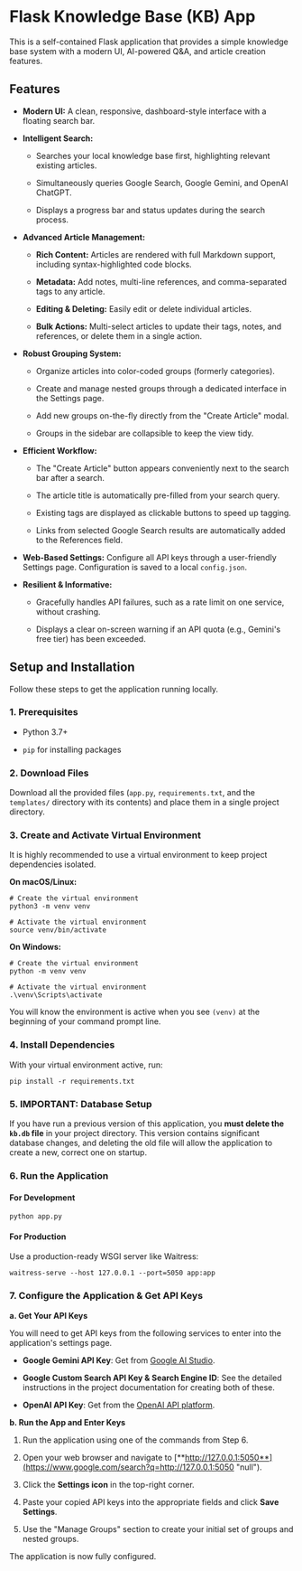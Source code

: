 
# Flask Knowledge Base (KB) App

This is a self-contained Flask application that provides a simple knowledge base system with a modern UI, AI-powered Q&A, and article creation features.

## Features

-   **Modern UI:** A clean, responsive, dashboard-style interface with a floating search bar.
    
-   **Intelligent Search:**
    
    -   Searches your local knowledge base first, highlighting relevant existing articles.
        
    -   Simultaneously queries Google Search, Google Gemini, and OpenAI ChatGPT.
        
    -   Displays a progress bar and status updates during the search process.
        
-   **Advanced Article Management:**
    
    -   **Rich Content:** Articles are rendered with full Markdown support, including syntax-highlighted code blocks.
        
    -   **Metadata:** Add notes, multi-line references, and comma-separated tags to any article.
        
    -   **Editing & Deleting:** Easily edit or delete individual articles.
        
    -   **Bulk Actions:** Multi-select articles to update their tags, notes, and references, or delete them in a single action.
        
-   **Robust Grouping System:**
    
    -   Organize articles into color-coded groups (formerly categories).
        
    -   Create and manage nested groups through a dedicated interface in the Settings page.
        
    -   Add new groups on-the-fly directly from the "Create Article" modal.
        
    -   Groups in the sidebar are collapsible to keep the view tidy.
        
-   **Efficient Workflow:**
    
    -   The "Create Article" button appears conveniently next to the search bar after a search.
        
    -   The article title is automatically pre-filled from your search query.
        
    -   Existing tags are displayed as clickable buttons to speed up tagging.
        
    -   Links from selected Google Search results are automatically added to the References field.
        
-   **Web-Based Settings:** Configure all API keys through a user-friendly Settings page. Configuration is saved to a local `config.json`.
    
-   **Resilient & Informative:**
    
    -   Gracefully handles API failures, such as a rate limit on one service, without crashing.
        
    -   Displays a clear on-screen warning if an API quota (e.g., Gemini's free tier) has been exceeded.
        

## Setup and Installation

Follow these steps to get the application running locally.

### 1. Prerequisites

-   Python 3.7+
    
-   `pip` for installing packages
    

### 2. Download Files

Download all the provided files (`app.py`, `requirements.txt`, and the `templates/` directory with its contents) and place them in a single project directory.

### 3. Create and Activate Virtual Environment

It is highly recommended to use a virtual environment to keep project dependencies isolated.

**On macOS/Linux:**

```
# Create the virtual environment
python3 -m venv venv

# Activate the virtual environment
source venv/bin/activate

```

**On Windows:**

```
# Create the virtual environment
python -m venv venv

# Activate the virtual environment
.\venv\Scripts\activate

```

You will know the environment is active when you see `(venv)` at the beginning of your command prompt line.

### 4. Install Dependencies

With your virtual environment active, run:

```
pip install -r requirements.txt

```

### 5. **IMPORTANT**: Database Setup

If you have run a previous version of this application, you **must delete the `kb.db` file** in your project directory. This version contains significant database changes, and deleting the old file will allow the application to create a new, correct one on startup.

### 6. Run the Application

#### For Development

```
python app.py

```

#### For Production

Use a production-ready WSGI server like Waitress:

```
waitress-serve --host 127.0.0.1 --port=5050 app:app

```

### 7. Configure the Application & Get API Keys

**a. Get Your API Keys**

You will need to get API keys from the following services to enter into the application's settings page.

-   **Google Gemini API Key**: Get from [Google AI Studio](https://aistudio.google.com/ "null").
    
-   **Google Custom Search API Key & Search Engine ID**: See the detailed instructions in the project documentation for creating both of these.
    
-   **OpenAI API Key**: Get from the [OpenAI API platform](https://platform.openai.com/api-keys "null").
    

**b. Run the App and Enter Keys**

1.  Run the application using one of the commands from Step 6.
    
2.  Open your web browser and navigate to [**http://127.0.0.1:5050**](https://www.google.com/search?q=http://127.0.0.1:5050 "null").
    
3.  Click the **Settings icon** in the top-right corner.
    
4.  Paste your copied API keys into the appropriate fields and click **Save Settings**.
    
5.  Use the "Manage Groups" section to create your initial set of groups and nested groups.
    

The application is now fully configured.

